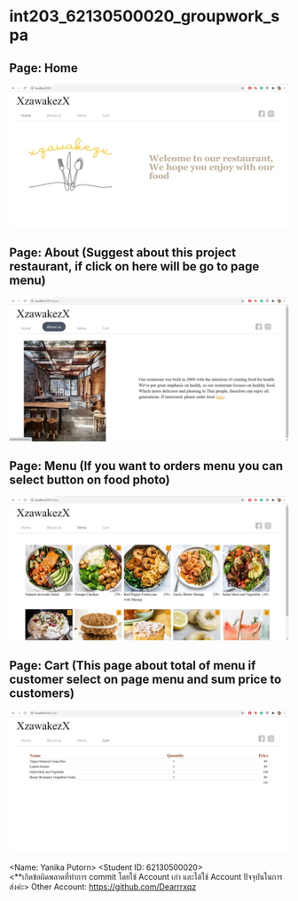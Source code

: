 # int203_62130500020_groupwork_spa

## Page: Home
![alt text](/Example_Webpage/62130500020_1.jpg/?raw=true "Home")

## Page: About (Suggest about this project restaurant, if click on here will be go to page menu)
![alt text](/Example_Webpage/62130500020_2.jpg?raw=true "About")

## Page: Menu (If you want to orders menu you can select button on food photo)
![alt text](/Example_Webpage/62130500020_3.jpg?raw=true "Menu")

## Page: Cart (This page about total of menu if customer select on page menu and sum price to customers)
![alt text](/Example_Webpage/62130500020_4.jpg?raw=true "Cart")

<Name: Yanika Putorn> 
<Student ID: 62130500020><br>
<**เกิดข้อผิดพลาดที่ทำการ commit โดยใช้ Account เก่า และได้ใช้ Account ปัจจุบันในการส่งค่ะ>
Other Account: https://github.com/Dearrrxqz